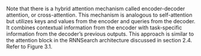 Note that there is a hybrid attention mechanism called encoder-decoder attention, or
cross-attention. This mechanism is analogous to self-attention but utilizes keys and values
from the encoder and queries from the decoder. It combines contextual information from
the encoder with task-specific information from the decoder’s previous outputs. This
approach is similar to the attention block in the RNNSearch architecture discussed in
section 2.4. Refer to Figure 3.1.